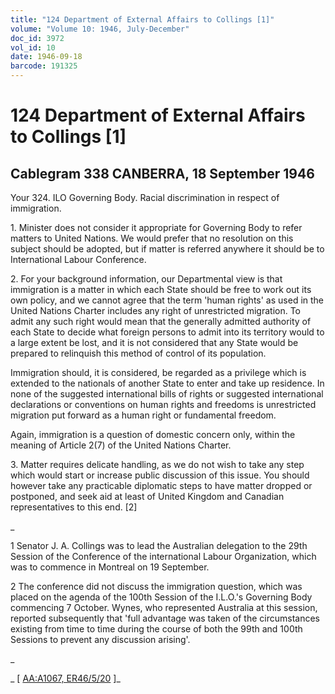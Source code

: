 ```yaml
---
title: "124 Department of External Affairs to Collings [1]"
volume: "Volume 10: 1946, July-December"
doc_id: 3972
vol_id: 10
date: 1946-09-18
barcode: 191325
---
```


# 124 Department of External Affairs to Collings [1]

## Cablegram 338 CANBERRA, 18 September 1946

Your 324. ILO Governing Body. Racial discrimination in respect of immigration.

1\. Minister does not consider it appropriate for Governing Body to refer matters to United Nations. We would prefer that no resolution on this subject should be adopted, but if matter is referred anywhere it should be to International Labour Conference.

2\. For your background information, our Departmental view is that immigration is a matter in which each State should be free to work out its own policy, and we cannot agree that the term 'human rights' as used in the United Nations Charter includes any right of unrestricted migration. To admit any such right would mean that the generally admitted authority of each State to decide what foreign persons to admit into its territory would to a large extent be lost, and it is not considered that any State would be prepared to relinquish this method of control of its population.

Immigration should, it is considered, be regarded as a privilege which is extended to the nationals of another State to enter and take up residence. In none of the suggested international bills of rights or suggested international declarations or conventions on human rights and freedoms is unrestricted migration put forward as a human right or fundamental freedom.

Again, immigration is a question of domestic concern only, within the meaning of Article 2(7) of the United Nations Charter.

3\. Matter requires delicate handling, as we do not wish to take any step which would start or increase public discussion of this issue. You should however take any practicable diplomatic steps to have matter dropped or postponed, and seek aid at least of United Kingdom and Canadian representatives to this end. [2]

_

1 Senator J. A. Collings was to lead the Australian delegation to the 29th Session of the Conference of the international Labour Organization, which was to commence in Montreal on 19 September.

2 The conference did not discuss the immigration question, which was placed on the agenda of the 100th Session of the I.L.O.'s Governing Body commencing 7 October. Wynes, who represented Australia at this session, reported subsequently that 'full advantage was taken of the circumstances existing from time to time during the course of both the 99th and 100th Sessions to prevent any discussion arising'.

_

_ [ [AA:A1067, ER46/5/20](http://www.naa.gov.au/cgi-bin/Search?O=I&Number=191325) ]_
